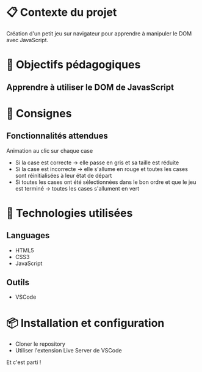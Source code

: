 <h1>📋 Contexte du projet</h1>
Création d'un petit jeu sur navigateur pour apprendre à manipuler le DOM avec JavaScript.

<h1>🎯 Objectifs pédagogiques</h1>
<h2>Apprendre à utiliser le DOM de JavasScript</h2>

<h1>📝 Consignes</h1>
<h2>Fonctionnalités attendues</h2>

Animation au clic sur chaque case
- Si la case est correcte -> elle passe en gris et sa taille est réduite
- Si la case est incorrecte -> elle s'allume en rouge et toutes les cases sont réinitialisées à leur état de départ
- Si toutes les cases ont été sélectionnées dans le bon ordre et que le jeu est terminé -> toutes les cases s'allument en vert

<h1>🔧 Technologies utilisées</h1>

<h2>Languages</h2>

- HTML5
- CSS3
- JavaScript

<h2>Outils</h2>

- VSCode

<h1>📦 Installation et configuration</h1>

- Cloner le repository
- Utiliser l'extension Live Server de VSCode
  
Et c'est parti !
